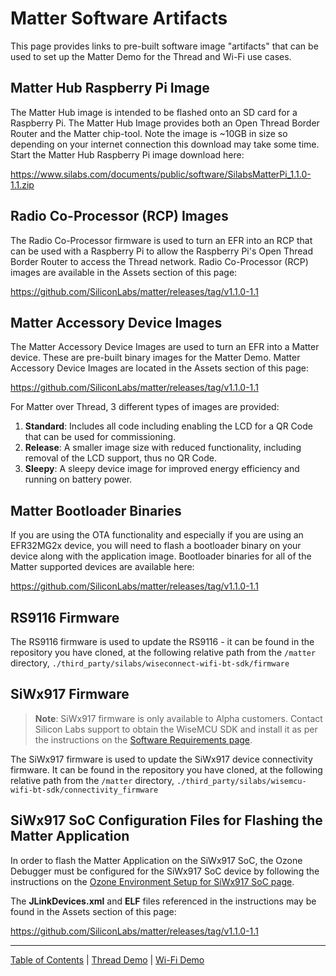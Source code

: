# Matter Software Artifacts

This page provides links to pre-built software image "artifacts" that can be
used to set up the Matter Demo for the Thread and Wi-Fi use cases.

## Matter Hub Raspberry Pi Image

The Matter Hub image is intended to be flashed onto an SD card for a Raspberry
Pi. The Matter Hub Image provides both an Open Thread Border Router and the
Matter chip-tool. Note the image is ~10GB in size so depending on your internet
connection this download may take some time. Start the Matter Hub Raspberry Pi
image download here:

https://www.silabs.com/documents/public/software/SilabsMatterPi_1.1.0-1.1.zip

## Radio Co-Processor (RCP) Images

The Radio Co-Processor firmware is used to turn an EFR into an RCP that can be
used with a Raspberry Pi to allow the Raspberry Pi's Open Thread Border Router
to access the Thread network. Radio Co-Processor (RCP) images are available in
the Assets section of this page:

https://github.com/SiliconLabs/matter/releases/tag/v1.1.0-1.1

## Matter Accessory Device Images

The Matter Accessory Device Images are used to turn an EFR into a Matter device.
These are pre-built binary images for the Matter Demo. Matter Accessory Device
Images are located in the Assets section of this page:

https://github.com/SiliconLabs/matter/releases/tag/v1.1.0-1.1

For Matter over Thread, 3 different types of images are provided:

1. **Standard**: Includes all code including enabling the LCD for a QR Code that can be used for commissioning.
2. **Release**: A smaller image size with reduced functionality, including removal of the LCD support, thus no QR Code.
3. **Sleepy**: A sleepy device image for improved energy efficiency and running on battery power.

## Matter Bootloader Binaries

If you are using the OTA functionality and especially if you are using an
EFR32MG2x device, you will need to flash a bootloader binary on your device along
with the application image. Bootloader binaries for all of the Matter supported
devices are available here:

https://github.com/SiliconLabs/matter/releases/tag/v1.1.0-1.1

## RS9116 Firmware

The RS9116 firmware is used to update the RS9116 - it can be found in the
repository you have cloned, at the following relative path from the `/matter`
directory, `./third_party/silabs/wiseconnect-wifi-bt-sdk/firmware`

## SiWx917 Firmware

> **Note**: SiWx917 firmware is only available to Alpha customers. Contact Silicon Labs support to obtain the WiseMCU SDK and install it as per the instructions on the [Software Requirements page](./SOFTWARE_REQUIREMENTS.md).

The SiWx917 firmware is used to update the SiWx917 device connectivity firmware. It can be found in the
repository you have cloned, at the following relative path from the `/matter`
directory, `./third_party/silabs/wisemcu-wifi-bt-sdk/connectivity_firmware`

## SiWx917 SoC Configuration Files for Flashing the Matter Application

In order to flash the Matter Application on the SiWx917 SoC, the Ozone Debugger must
be configured for the SiWx917 SoC device by following the instructions on the [Ozone Environment Setup for SiWx917 SoC page](../wifi/SiWx917_Enablement_For_Ozone.md).

The **JLinkDevices.xml** and **ELF** files referenced in the instructions may be found 
in the Assets section of this page:

https://github.com/SiliconLabs/matter/releases/tag/v1.1.0-1.1


---

[Table of Contents](../README.md) | [Thread Demo](../thread/DEMO_OVERVIEW.md) |
[Wi-Fi Demo](../wifi/DEMO_OVERVIEW.md)
